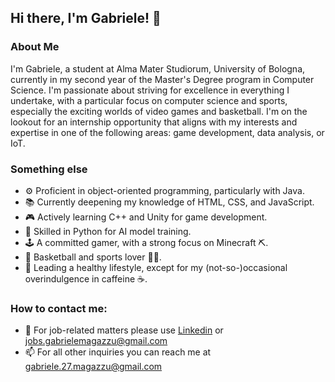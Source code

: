 ## Hi there, I'm Gabriele! 👋

### About Me

I'm Gabriele, a student at Alma Mater Studiorum, University of Bologna, currently in my second year of the Master's Degree program in Computer Science. I'm passionate about striving for excellence in everything I undertake, with a particular focus on computer science and sports, especially the exciting worlds of video games and basketball. I'm on the lookout for an internship opportunity that aligns with my interests and expertise in one of the following areas: game development, data analysis, or IoT.

### Something else

- ⚙️ Proficient in object-oriented programming, particularly with Java.
- 📚 Currently deepening my knowledge of HTML, CSS, and JavaScript.
- 🎮 Actively learning C++ and Unity for game development.
- 🧠 Skilled in Python for AI model training.
- 🕹️ A committed gamer, with a strong focus on Minecraft ⛏️.
- 🏀 Basketball and sports lover 🏋️‍♂️.
- 🌿 Leading a healthy lifestyle, except for my (not-so-)occasional overindulgence in caffeine ☕.

### How to contact me:
- 💼 For job-related matters please use [Linkedin](https://www.linkedin.com/in/gabriele-magazzù) or jobs.gabrielemagazzu@gmail.com
- 📫 For all other inquiries you can reach me at gabriele.27.magazzu@gmail.com
